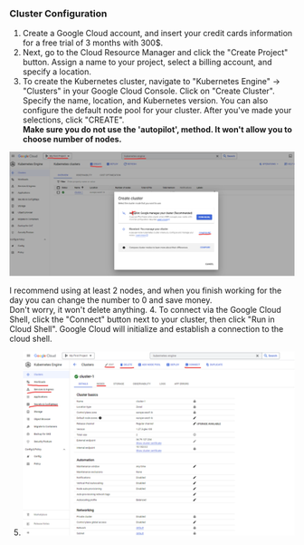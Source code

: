 ### Cluster Configuration

1. Create a Google Cloud account, and insert your credit cards information for a free trial of
3 months with 300$.
2. Next, go to the Cloud Resource Manager and click the "Create Project" button. Assign a name to your project, select a billing account, and specify a location.
3. To create the Kubernetes cluster, navigate to "Kubernetes Engine" → "Clusters" in your Google Cloud Console. Click on "Create Cluster". 
Specify the name, location, and Kubernetes version. You can also configure the default node pool for your cluster. After you've made your selections, click "CREATE". \
<b>Make sure you do not use the 'autopilot', method. It won't allow you to choose number of nodes. </b>

![plot](../images/g.png)

I recommend using at least 2 nodes, and when you finish working for the day you can change the number to 0 and save money.\
Don't worry, it won't delete anything.
4. To connect via the Google Cloud Shell, click the "Connect" button next to your cluster, then click "Run in Cloud Shell". Google Cloud will initialize and establish a connection to the cloud shell.

5. ![plot](../images/g2.png)